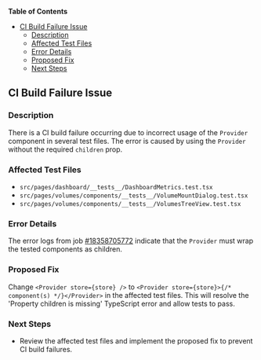 <!-- START doctoc generated TOC please keep comment here to allow auto update -->
<!-- DON'T EDIT THIS SECTION, INSTEAD RE-RUN doctoc TO UPDATE -->

**Table of Contents**

- [CI Build Failure Issue](#ci-build-failure-issue)
  - [Description](#description)
  - [Affected Test Files](#affected-test-files)
  - [Error Details](#error-details)
  - [Proposed Fix](#proposed-fix)
  - [Next Steps](#next-steps)

<!-- END doctoc generated TOC please keep comment here to allow auto update -->

## CI Build Failure Issue

### Description

There is a CI build failure occurring due to incorrect usage of the `Provider` component in several test files. The error is caused by using the `Provider` without the required `children` prop.

### Affected Test Files

- `src/pages/dashboard/__tests__/DashboardMetrics.test.tsx`
- `src/pages/volumes/components/__tests__/VolumeMountDialog.test.tsx`
- `src/pages/volumes/components/__tests__/VolumesTreeView.test.tsx`

### Error Details

The error logs from job [#18358705772](https://github.com/dianlight/srat/actions/runs/18358705772/job/52297189630) indicate that the `Provider` must wrap the tested components as children.

### Proposed Fix

Change `<Provider store={store} />` to `<Provider store={store}>{/* component(s) */}</Provider>` in the affected test files. This will resolve the 'Property children is missing' TypeScript error and allow tests to pass.

### Next Steps

- Review the affected test files and implement the proposed fix to prevent CI build failures.
